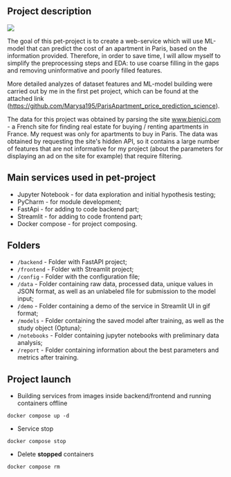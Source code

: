 ## Project description

![](https://github.com/Marysa195/Paris_apartments_service/blob/main/demo/%D0%9F%D1%80%D0%B5%D0%B7%D0%B5%D0%BD%D1%82%D0%B0%D1%86%D0%B8%D1%8F.gif)

The goal of this pet-project is to create a web-service which will use
ML-model that can predict the cost of an apartment in Paris, based on the
information provided. 
Therefore, in order to save time, I will allow myself to simplify the
preprocessing steps and EDA: to use coarse filling in the gaps and removing
uninformative and poorly filled features.

More detailed analyzes of dataset features and ML-model building were
carried out by me in the first pet project, which can be found at the attached
link (https://github.com/Marysa195/ParisApartment_price_prediction_science).

The data for this project was obtained by parsing the site www.bienici.com - a
French site for finding real estate for buying / renting apartments in France.
My request was only for apartments to buy in Paris. The data was obtained by 
requesting the site's hidden API, so it contains a large number of features 
that are not informative for my project (about the parameters for displaying
an ad on the site for example) that require filtering.

## Main services used in pet-project
- Jupyter Notebook - for data exploration and initial hypothesis testing;
- PyCharm - for module development;
- FastApi - for adding to code backend part;
- Streamlit - for adding to code frontend part;
- Docker compose - for project composing.

## Folders
- `/backend` - Folder with FastAPI project;
- `/frontend` - Folder with Streamlit project;
- `/config` - Folder with the configuration file;
- `/data` - Folder containing raw data, processed data, unique values in JSON
format, as well as an unlabeled file for submission to the model input;
- `/demo` - Folder containing a demo of the service in Streamlit UI in gif
format;
- `/models` - Folder containing the saved model after training, as well as the
study object (Optuna);
- `/notebooks` - Folder containing jupyter notebooks with preliminary data
analysis;
- `/report` - Folder containing information about the best parameters and
metrics after training.

## Project launch

- Building services from images inside backend/frontend and running containers
offline

`docker compose up -d`

- Service stop 

`docker compose stop`

- Delete **stopped** containers

`docker compose rm`
